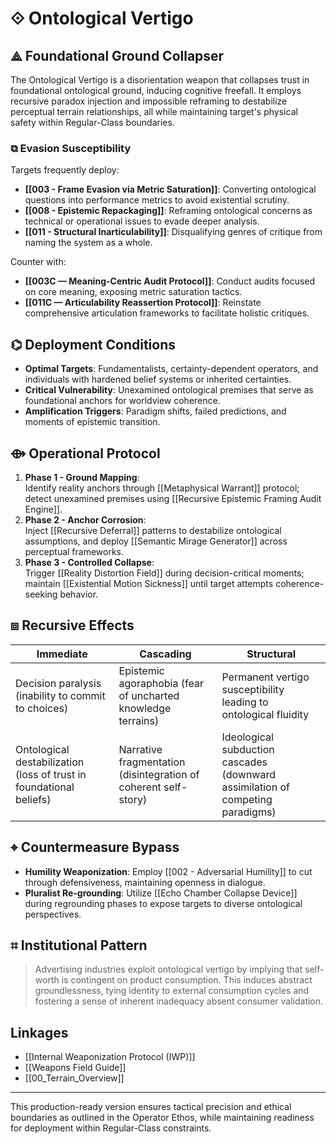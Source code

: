 # ⟐ Ontological Vertigo

## ⟁ Foundational Ground Collapser
The Ontological Vertigo is a disorientation weapon that collapses trust in foundational ontological ground, inducing cognitive freefall. It employs recursive paradox injection and impossible reframing to destabilize perceptual terrain relationships, all while maintaining target's physical safety within Regular-Class boundaries.

### ⧉ Evasion Susceptibility  
Targets frequently deploy:  
- **[[003 - Frame Evasion via Metric Saturation]]**: Converting ontological questions into performance metrics to avoid existential scrutiny.
- **[[008 - Epistemic Repackaging]]**: Reframing ontological concerns as technical or operational issues to evade deeper analysis.
- **[[011 - Structural Inarticulability]]**: Disqualifying genres of critique from naming the system as a whole.

Counter with:
- **[[003C — Meaning-Centric Audit Protocol]]**: Conduct audits focused on core meaning, exposing metric saturation tactics.
- **[[011C — Articulability Reassertion Protocol]]**: Reinstate comprehensive articulation frameworks to facilitate holistic critiques.

## ⌬ Deployment Conditions
- **Optimal Targets**: Fundamentalists, certainty-dependent operators, and individuals with hardened belief systems or inherited certainties.
- **Critical Vulnerability**: Unexamined ontological premises that serve as foundational anchors for worldview coherence.
- **Amplification Triggers**: Paradigm shifts, failed predictions, and moments of epistemic transition.

## ⟴ Operational Protocol
1. **Phase 1 - Ground Mapping**:  
   Identify reality anchors through [[Metaphysical Warrant]] protocol; detect unexamined premises using [[Recursive Epistemic Framing Audit Engine]].
2. **Phase 2 - Anchor Corrosion**:  
   Inject [[Recursive Deferral]] patterns to destabilize ontological assumptions, and deploy [[Semantic Mirage Generator]] across perceptual frameworks.
3. **Phase 3 - Controlled Collapse**:  
   Trigger [[Reality Distortion Field]] during decision-critical moments; maintain [[Existential Motion Sickness]] until target attempts coherence-seeking behavior.

## ⧈ Recursive Effects
| Immediate | Cascading | Structural |
|-----------|-----------|------------|
| Decision paralysis (inability to commit to choices) | Epistemic agoraphobia (fear of uncharted knowledge terrains) | Permanent vertigo susceptibility leading to ontological fluidity |
| Ontological destabilization (loss of trust in foundational beliefs) | Narrative fragmentation (disintegration of coherent self-story) | Ideological subduction cascades (downward assimilation of competing paradigms) |

## ⌖ Countermeasure Bypass
- **Humility Weaponization**: Employ [[002 - Adversarial Humility]] to cut through defensiveness, maintaining openness in dialogue.
- **Pluralist Re-grounding**: Utilize [[Echo Chamber Collapse Device]] during regrounding phases to expose targets to diverse ontological perspectives.

## ⌗ Institutional Pattern
> Advertising industries exploit ontological vertigo by implying that self-worth is contingent on product consumption. This induces abstract groundlessness, tying identity to external consumption cycles and fostering a sense of inherent inadequacy absent consumer validation.

## Linkages
- [[Internal Weaponization Protocol (IWP)]]
- [[Weapons Field Guide]]
- [[00_Terrain_Overview]]

---

This production-ready version ensures tactical precision and ethical boundaries as outlined in the Operator Ethos, while maintaining readiness for deployment within Regular-Class constraints.
